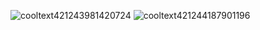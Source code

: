 ![cooltext421243981420724](https://user-images.githubusercontent.com/103543395/195273633-3100f461-326f-4985-8bdc-b4ea0b3acbe8.gif)
![cooltext421244187901196](https://user-images.githubusercontent.com/103543395/195273695-f8655f3e-125e-41ce-b3fa-caddc25d8393.png)
